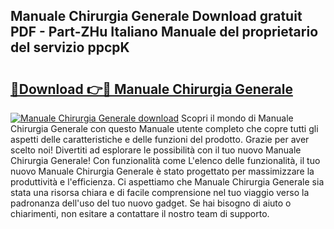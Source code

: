 ## Manuale Chirurgia Generale Download gratuit PDF - Part-ZHu Italiano Manuale del proprietario del servizio ppcpK

# <h2><a href="http://dfblni.blite.top/?on=Manuale+Chirurgia+Generale">🔗Download 👉🔴 Manuale Chirurgia Generale</a></h2>

[![Manuale Chirurgia Generale download](https://i.imgur.com/lujVjoI.png)](http://dfblni.blite.top/?on=Manuale+Chirurgia+Generale)
Scopri il mondo di Manuale Chirurgia Generale con questo Manuale utente completo che copre tutti gli aspetti delle caratteristiche e delle funzioni del prodotto. Grazie per aver scelto noi! Divertiti ad esplorare le possibilità con il tuo nuovo Manuale Chirurgia Generale! Con funzionalità come L'elenco delle funzionalità, il tuo nuovo Manuale Chirurgia Generale è stato progettato per massimizzare la produttività e l'efficienza. Ci aspettiamo che Manuale Chirurgia Generale sia stata una risorsa chiara e di facile comprensione nel tuo viaggio verso la padronanza dell'uso del tuo nuovo gadget. Se hai bisogno di aiuto o chiarimenti, non esitare a contattare il nostro team di supporto.
